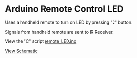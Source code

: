 # Arduino Remote Control LED

Uses a handheld remote to turn on LED by pressing "2" button.

Signals from handheld remote are sent to IR Receiver.

View the "C" script [remote_LED.ino](/remote_LED.ino)

[View Schematic](<img src="https://github.com/recjo/c/blob/master/arduino/remote-control-LED/images/schematic.jpg" width="100">)
